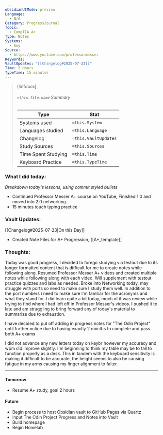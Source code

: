 ```yaml
---
obsidianUIMode: preview
Language:
  - N/A
Category: ProgressJournal
Topic:
  - CompTIA A+
Type: Notes
Systems:
  - Any
Source:
  - https://www.youtube.com/professormesser
Keywords: 
VaultUpdates: "[[Changelog#2025-07-23]]"
Time: 2 Hours
TypeTime: 15 minutes
---
```

>[!infobox]
> ###### `=this.file.name` Summary
> Type |  Stat |
> ---|---|
> Systems used|`=this.System`
> Languages studied|`=this.Language`
> Changelog|`=this.VaultUpdates`
> Study Sources| `=this.Sources`
> Time Spent Studying|`=this.Time`
> Keyboard Practice|`=this.TypeTime`
### What I did today:
*Breakdown today's lessons, using commit styled bullets*
- Continued Professor Messer A+ course on YouTube, Finished  1.0 and moved into 2.0 networking.
- 15 minutes touch typing practice

### Vault Updates:
[[Changelog#2025-07-23|On this Day]]
- Created Note Files for A+ Progression, [[A+_template]]

### Thoughts:  
Today was good progress, I decided to forego studying via testout due to its longer formatted content that is difficult for me to create notes while following along. Resumed Professor Messer A+ videos and created multiple notes while following along with each video. Will supplement with testout practice quizzes and labs as needed. Broke into Networking today, may struggle with ports so need to make sure I study them well. In addition to the port numbers i need to make sure I'm familiar for the acronyms and what they stand for. I did learn quite a bit today, much of it was review while trying to find where I had left off in Professor Messer's videos. I pushed it to late and am struggling to bring forward any of today's material to summarize due to exhaustion. 

I have decided to put off adding in progress notes for "The Odin Project" until further notice due to having exactly 2 months to complete and pass both A+ exams

I did not advance any new letters today on keybr however my accuracy and wpm did improve slightly. I'm beginning to think my table may be to tall to function properly as a desk. This in tandem with the keyboard sensitivity is making it difficult to be accurate, the height seems to also be causing fatigue in my arms causing my finger alignment to falter.

---
#### **Tomorrow**

- Resume A+ study, goal 2 hours

#### **Future**

- Begin process to host Obsidian vault to GitHub Pages via Quartz
- Input The Odin Project Progress and Notes into Vault
- Build homepage
- Begin Homelab